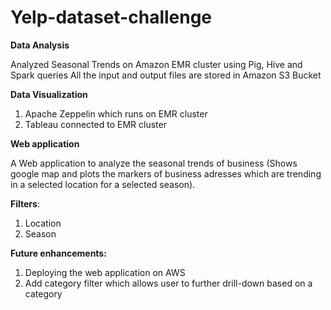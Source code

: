 # Yelp-dataset-challenge

**Data Analysis**

Analyzed Seasonal Trends on Amazon EMR cluster using Pig, Hive and Spark queries
All the input and output files are stored in Amazon S3 Bucket

**Data Visualization**

  1. Apache Zeppelin which runs on EMR cluster
  2. Tableau connected to EMR cluster

**Web application**

A Web application to analyze the seasonal trends of business (Shows google map and plots the markers of business adresses 
which are trending in a selected location for a selected season).

**Filters**:
  1. Location
  2. Season

**Future enhancements:**
  1. Deploying the web application on AWS
  2. Add category filter which allows user to further drill-down based on a category


